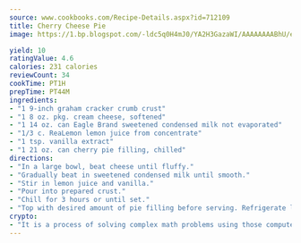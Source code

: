 ```yaml
---
source: www.cookbooks.com/Recipe-Details.aspx?id=712109
title: Cherry Cheese Pie
image: https://1.bp.blogspot.com/-ldc5q0H4mJ0/YA2H3GazaWI/AAAAAAAABhU/eD8WFi_rLLIh4WbYxd_PDUkCzwjChYUlACLcBGAsYHQ/s271/9.png

yield: 10
ratingValue: 4.6
calories: 231 calories
reviewCount: 34
cookTime: PT1H
prepTime: PT44M
ingredients:
- "1 9-inch graham cracker crumb crust"
- "1 8 oz. pkg. cream cheese, softened"
- "1 14 oz. can Eagle Brand sweetened condensed milk not evaporated"
- "1/3 c. ReaLemon lemon juice from concentrate"
- "1 tsp. vanilla extract"
- "1 21 oz. can cherry pie filling, chilled"
directions:
- "In a large bowl, beat cheese until fluffy."
- "Gradually beat in sweetened condensed milk until smooth."
- "Stir in lemon juice and vanilla."
- "Pour into prepared crust."
- "Chill for 3 hours or until set."
- "Top with desired amount of pie filling before serving. Refrigerate leftovers."
crypto:
- "It is a process of solving complex math problems using those computers which run bitcoin software."
---
```

